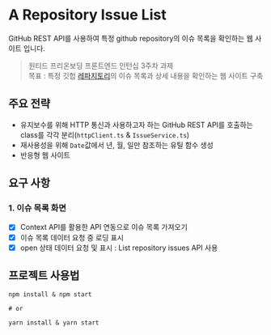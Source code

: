 # A Repository Issue List
GitHub REST API를 사용하여 특정 github repository의 이슈 목록을 확인하는 웹 사이트 입니다.

> 원티드 프리온보딩 프론트엔드 인턴십 3주차 과제  
> 목표 : 특정 깃헙 [레파지토리](https://github.com/facebook/react/issues)의 이슈 목록과 상세 내용을 확인하는 웹 사이트 구축

## 주요 전략
- 유지보수를 위해 HTTP 통신과 사용하고자 하는 GitHub REST API를 호출하는 class를 각각 분리(`httpClient.ts` & `IssueService.ts`)
- 재사용성을 위해 `Date`값에서 년, 월, 일만 참조하는 유틸 함수 생성
- 반응형 웹 사이트

## 요구 사항
### 1. 이슈 목록 화면
- [x] Context API를 활용한 API 연동으로 이슈 목록 가져오기
- [x] 이슈 목록 데이터 요청 중 로딩 표시
- [x] open 상태 데이터 요청 및 표시 : List repository issues API 사용

## 프로젝트 사용법
```
npm install & npm start

# or

yarn install & yarn start
```
